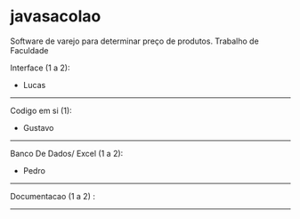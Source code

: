 # javasacolao
Software de varejo para determinar preço de produtos. Trabalho de Faculdade 


Interface (1 a 2):
  - Lucas               
____________________________________________________________________

Codigo em si (1):
  - Gustavo                   
                    
____________________________________________________________________

Banco De Dados/ Excel (1 a 2):
   - Pedro                              
                             
____________________________________________________________________

Documentacao (1 a 2) :
                     
                     
____________________________________________________________________

